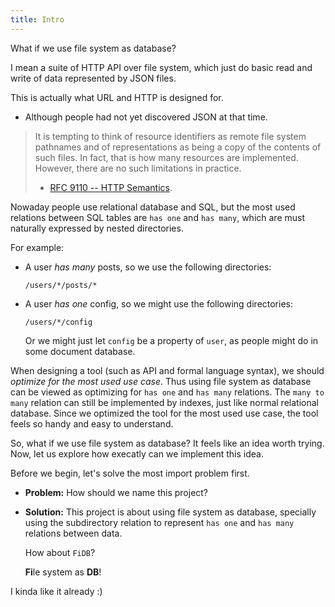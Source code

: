 ```yaml
---
title: Intro
---
```


What if we use file system as database?

I mean a suite of HTTP API over file system,
which just do basic read and write
of data represented by JSON files.

This is actually what URL and HTTP is designed for.

- Although people had not yet discovered JSON at that time.

> It is tempting to think of resource identifiers as remote file
> system pathnames and of representations as being a copy of the
> contents of such files. In fact, that is how many resources are
> implemented. However, there are no such limitations in practice.
>
> - [RFC 9110 -- HTTP Semantics](https://www.rfc-editor.org/rfc/rfc9110.html).

Nowaday people use relational database and SQL,
but the most used relations between SQL tables
are `has one` and `has many`,
which are must naturally expressed by nested directories.

For example:

- A user _has many_ posts,
  so we use the following directories:

  ```
  /users/*/posts/*
  ```

- A user _has one_ config,
  so we might use the following directories:

  ```
  /users/*/config
  ```

  Or we might just let `config` be a property of `user`,
  as people might do in some document database.

When designing a tool (such as API and formal language syntax),
we should _optimize for the most used use case_.
Thus using file system as database can be viewed as
optimizing for `has one` and `has many` relations.
The `many to many` relation can still be implemented by indexes,
just like normal relational database.
Since we optimized the tool for the most used use case,
the tool feels so handy and easy to understand.

So, what if we use file system as database?
It feels like an idea worth trying.
Now, let us explore how execatly can we implement this idea.

Before we begin, let's solve the most import problem first.

- **Problem:** How should we name this project?

- **Solution:** This project is about using file system as database,
  specially using the subdirectory relation to represent
  `has one` and `has many` relations between data.

  How about `FiDB`?

  **Fi**le system as **DB**!

I kinda like it already :)
